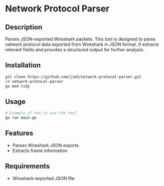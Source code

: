 # Network Protocol Parser

## Description
Parses JSON-exported Wireshark packets.
This tool is designed to parse network protocol data exported from Wireshark in JSON format. It extracts relevant fields and provides a structured output for further analysis.

## Installation
```bash
git clone https://github.com/jim3/network-protocol-parser.git
cd network-protocol-parser
go mod tidy
```

## Usage
```bash
# Example of how to use the tool
go run main.go
```

## Features
- Parses Wireshark JSON exports
- Extracts frame information

## Requirements
- Wireshark-exported JSON file
